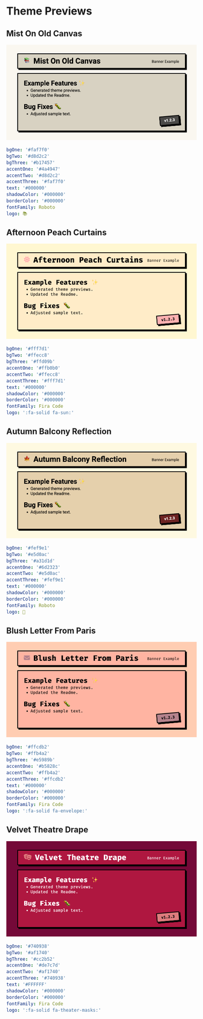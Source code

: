 # Theme Previews

<!-- THEME-GALLERY-START -->

## Mist On Old Canvas

![Mist On Old Canvas preview](./mist_on_old_canvas.png)

```yaml
bgOne: '#faf7f0'
bgTwo: '#d8d2c2'
bgThree: '#b17457'
accentOne: '#4a4947'
accentTwo: '#d8d2c2'
accentThree: '#faf7f0'
text: '#000000'
shadowColor: '#000000'
borderColor: '#000000'
fontFamily: Roboto
logo: 📚
```

## Afternoon Peach Curtains

![Afternoon Peach Curtains preview](./afternoon_peach_curtains.png)

```yaml
bgOne: '#fff7d1'
bgTwo: '#ffecc8'
bgThree: '#ffd09b'
accentOne: '#ffb0b0'
accentTwo: '#ffecc8'
accentThree: '#fff7d1'
text: '#000000'
shadowColor: '#000000'
borderColor: '#000000'
fontFamily: Fira Code
logo: ':fa-solid fa-sun:'
```

## Autumn Balcony Reflection

![Autumn Balcony Reflection preview](./autumn_balcony_reflection.png)

```yaml
bgOne: '#fef9e1'
bgTwo: '#e5d0ac'
bgThree: '#a31d1d'
accentOne: '#6d2323'
accentTwo: '#e5d0ac'
accentThree: '#fef9e1'
text: '#000000'
shadowColor: '#000000'
borderColor: '#000000'
fontFamily: Roboto
logo: 🍁
```

## Blush Letter From Paris

![Blush Letter From Paris preview](./blush_letter_from_paris.png)

```yaml
bgOne: '#ffcdb2'
bgTwo: '#ffb4a2'
bgThree: '#e5989b'
accentOne: '#b5828c'
accentTwo: '#ffb4a2'
accentThree: '#ffcdb2'
text: '#000000'
shadowColor: '#000000'
borderColor: '#000000'
fontFamily: Fira Code
logo: ':fa-solid fa-envelope:'
```

## Velvet Theatre Drape

![Velvet Theatre Drape preview](./velvet_theatre_drape.png)

```yaml
bgOne: '#740938'
bgTwo: '#af1740'
bgThree: '#cc2b52'
accentOne: '#de7c7d'
accentTwo: '#af1740'
accentThree: '#740938'
text: '#FFFFFF'
shadowColor: '#000000'
borderColor: '#000000'
fontFamily: Fira Code
logo: ':fa-solid fa-theater-masks:'
```

<!-- THEME-GALLERY-END -->
